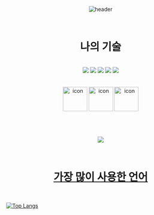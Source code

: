 <div align="center">
  
  ![header](https://capsule-render.vercel.app/api?type=Venom&color=AAF0D1&height=150&section=header&text=🧁Hello!welcome%20hyun's%20github🧁&desc=🤸‍♀️어서오세요%20경현이의%20깃허브입니다🤸‍♀️&fontColor=FFE4E1&fontSize=50&descSize=30&animation=fadeIn&fontAlignY=55&&descAlignY=85)

<br>

# 나의 기술

<br>

<img src="https://img.shields.io/badge/Github-black?style=flat-square&logo=github&logoColor=#9B9B9B"/> 
<img src="https://img.shields.io/badge/Spring Boot-green?style=flat-square&logo=Springboot&logoColor=CC6699"/> 
<img src="https://img.shields.io/badge/JAVA-yellow?style=flat-square&logo=IntelliJidea&logoColor=000000"/> 
<img src="https://img.shields.io/badge/MySQL-blue?style=flat-square&logo=MariaDB&logoColor=000000"/> 
<img src="https://img.shields.io/badge/Gradle-gray?style=flat-square&logo=gradle&logoColor=#24A47F"/>


<br>
<br>
<br>

<img src="https://techstack-generator.vercel.app/github-icon.svg" alt="icon" width="65" height="65" />
<img src="https://techstack-generator.vercel.app/java-icon.svg" alt="icon" width="65" height="65" />
<img src="https://techstack-generator.vercel.app/mysql-icon.svg" alt="icon" width="65" height="65" />

<br>
<br>
<br>
<br>

<a href="https://github.com/hyunnnni"><img src="https://hits.seeyoufarm.com/api/count/incr/badge.svg?url=https%3A%2F%2Fgithub.com%2Fsoyeon207&count_bg=%23000000&title_bg=%23000000&icon=github.svg&icon_color=%23E7E7E7&title=GitHub&edge_flat=false)"/></a> <a href="https://solved.ac/whkakrkr">

<br>

# 가장 많이 사용한 언어
</div>

<br>

[![Top Langs](https://github-readme-stats.vercel.app/api/top-langs/?username=hyunnnni&layout=compact)](https://github.com/hyunnnni/github-readme-stats)



<!--
**hyunnnni/hyunnnni** is a ✨ _special_ ✨ repository because its `README.md` (this file) appears on your GitHub profile.
Here are some ideas to get you started:

- 🔭 I’m currently working on ...
- 🌱 I’m currently learning ...
- 👯 I’m looking to collaborate on ...
- 🤔 I’m looking for help with ...
- 💬 Ask me about ...
- 📫 How to reach me: ...
- 😄 Pronouns: ...
- ⚡ Fun fact: ...
&fontSize=폰트크기&animation=애니메이션효과종류&fontAlignY=글씨상하정렬
-->
